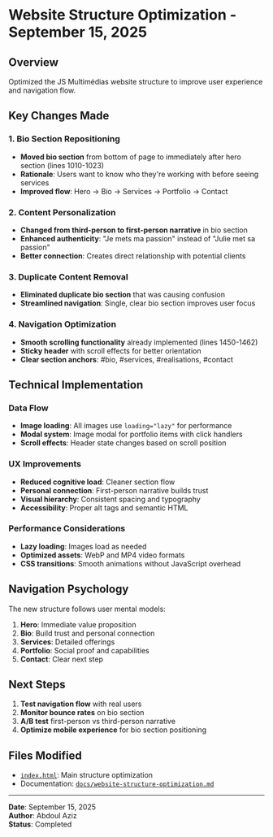 # Website Structure Optimization - September 15, 2025

## Overview
Optimized the JS Multimédias website structure to improve user experience and navigation flow.

## Key Changes Made

### 1. Bio Section Repositioning
- **Moved bio section** from bottom of page to immediately after hero section (lines 1010-1023)
- **Rationale**: Users want to know who they're working with before seeing services
- **Improved flow**: Hero → Bio → Services → Portfolio → Contact

### 2. Content Personalization
- **Changed from third-person to first-person narrative** in bio section
- **Enhanced authenticity**: "Je mets ma passion" instead of "Julie met sa passion"
- **Better connection**: Creates direct relationship with potential clients

### 3. Duplicate Content Removal
- **Eliminated duplicate bio section** that was causing confusion
- **Streamlined navigation**: Single, clear bio section improves user focus

### 4. Navigation Optimization
- **Smooth scrolling functionality** already implemented (lines 1450-1462)
- **Sticky header** with scroll effects for better orientation
- **Clear section anchors**: #bio, #services, #realisations, #contact

## Technical Implementation

### Data Flow
- **Image loading**: All images use `loading="lazy"` for performance
- **Modal system**: Image modal for portfolio items with click handlers
- **Scroll effects**: Header state changes based on scroll position

### UX Improvements
- **Reduced cognitive load**: Cleaner section flow
- **Personal connection**: First-person narrative builds trust
- **Visual hierarchy**: Consistent spacing and typography
- **Accessibility**: Proper alt tags and semantic HTML

### Performance Considerations
- **Lazy loading**: Images load as needed
- **Optimized assets**: WebP and MP4 video formats
- **CSS transitions**: Smooth animations without JavaScript overhead

## Navigation Psychology
The new structure follows user mental models:
1. **Hero**: Immediate value proposition
2. **Bio**: Build trust and personal connection
3. **Services**: Detailed offerings
4. **Portfolio**: Social proof and capabilities
5. **Contact**: Clear next step

## Next Steps
1. **Test navigation flow** with real users
2. **Monitor bounce rates** on bio section
3. **A/B test** first-person vs third-person narrative
4. **Optimize mobile experience** for bio section positioning

## Files Modified
- [`index.html`](index.html): Main structure optimization
- Documentation: [`docs/website-structure-optimization.md`](docs/website-structure-optimization.md)

---
**Date**: September 15, 2025  
**Author**: Abdoul Aziz  
**Status**: Completed